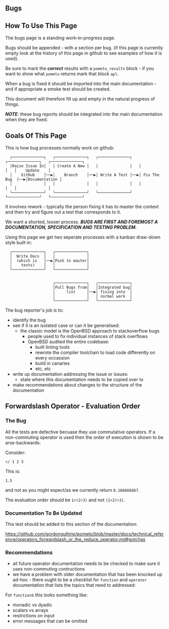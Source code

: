 ## Bugs

## How To Use This Page

The bugs page is a standing work-in-progress page.

Bugs should be appended - with a section per bug. (if this page is currently empty look at the history of this page in github to see examples of how it is used).

Be sure to mark the ***correct*** results with a `pometo_results` block - if you want to show what `pometo` returns mark that block `apl`.

When a bug is fixed it should be imported into the main documentation - and if appropriate a smoke test should be created.

This document will therefore fill up and empty in the natural progress of things.

***NOTE***: these bug reports should be integrated into the main documentation when they are fixed.

## Goals Of This Page

This is how bug processes normally work on github:

```diagram
  ┌──────────────┐   ┌──────────────┐   ┌──────────────┐   ┌──────────────┐   ┌──────────────┐
  │Raise Issue In│   │ Create A New │   │              │   │              │   │    Update    │
  │    GitHub    │──▶│    Branch    │──▶│ Write A Test │──▶│ Fix The Bug  │──▶│Documentation │
  │              │   │              │   │              │   │              │   │              │
  └──────────────┘   └──────────────┘   └──────────────┘   └──────────────┘   └──────────────┘
```

It involves rework - typically the person fixing it has to master the context and then try and figure out a test that corresponds to it.

We want a shorted, looser process. ***BUGS ARE FIRST AND FOREMOST A DOCUMENTATION, SPECIFICATION AND TESTING PROBLEM.***

Using this page we get two seperate processes with a kanban draw-down style built in:

```diagram
  ┌──────────────┐   ┌──────────────┐
  │  Write Docs  │   │              │
  │  (which is   │──▶│Push to master│
  │    tests)    │   │              │
  └──────────────┘   └──────────────┘


                     ┌──────────────┐   ┌──────────────┐
                     │Pull Bugs from│   │Integrated bug│
                     │     list     │──▶│ fixing into  │
                     │              │   │ normal work  │
                     └──────────────┘   └──────────────┘
```

The bug reporter's job is to:

* identify the bug
* see if it is an isolated case or can it be generalised:
    * the classic model is the OpenBSD approach to stackoverflow bugs
        * people used to fix individual instances of stack overflows
        * OpenBSD audited the entire codebase:
            * built linting tools
            * rewrote the compiler toolchain to load code differently on every occassion
            * build in canaries
            * etc, etc
* write up documentation addressing the issue or issues:
   * state where this documentation needs to be copied over to
* make recommendations about changes to the structure of the documentation

## Forwardslash Operator - Evaluation Order

### The Bug

All the tests are defective becuase they use commutative operators. If a non-commuting operator is used then the order of execution is shown to be arse-backwards:

Consider:

```pometo
÷/ 1 2 3
```

This is:
```pometo_results
1.5
```
and not as you might expect/as we currently return `0.166666667`.

The evaluation order should be `1÷(2÷3)` and not `(1÷2)÷3)`.

### Documentation To Be Updated

This test should be added to this section of the documentation:

https://github.com/gordonguthrie/pometo/blob/master/docs/technical_reference/operators_forwardslash_or_the_reduce_operator.md#gotchas

### Recommendations

* all future operator documentation needs to be checked to make sure it uses non-commuting contructions
* we have a problem with older documentation that has been knocked up ad-hoc - there ought to be a checklist for `function` and `operator` documentation that lists the topics that need to addressed:

For `function`s this looks something like:

* monadic vs dyadic
* scalars vs arrays
* restrictions on input
* error messages that can be omitted